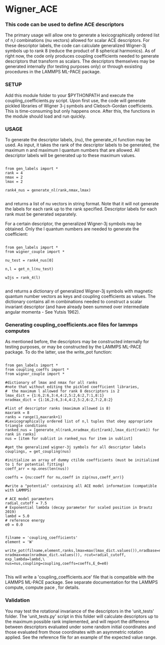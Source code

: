 # Wigner_ACE

### This code can be used to define ACE descriptors

The primary usage will allow one to generate a lexicographically ordered list of
n,l combinations (nu vectors) allowed for scalar ACE descriptors. For these
descriptor labels, the code can calculate generalized Wigner-3j symbols up to
rank 8 (reduce the product of 8 spherical harmonics). As of right now, the code
only produces coupling coefficients needed to generate descriptors that
transform as scalars. The descriptors themselves may be generated internally
(for testing purposes only) or through exsisting procedures in the LAMMPS
ML-PACE package.

### SETUP

Add this module folder to your $PYTHONPATH and execute the coupling_coefficients.py script.
Upon first use, the code will generate pickled libraries of Wigner 3-j symbols and
Clebsch-Gordan coefficients. This is time-consuming but only happens once. After this,
the functions in the module should load and run quickly.

### USAGE

To generate the descriptor labels, (nu), the generate_nl function may be used.
As input, it takes the rank of the descriptor labels to be generated, the
maximum n and maximum l quantum numbers that are allowed. All descriptor labels
will be generated up to these maximum values.

<pre><code>
from gen_labels import *
rank = 4
nmax = 2
lmax = 2

rank4_nus = generate_nl(rank,nmax,lmax)

</code></pre>
and returns a list of nu vectors in string format. Note that it will not
generate the labels for each rank up to the rank specified. Descriptor labels
for each rank must be generated separately.

For a certain descriptor, the generalized Wigner-3j symbols may be obtained.
Only the l quantum numbers are needed to generate the coefficient:

<pre><code>
from gen_labels import *
from wigner_couple import *

nu_test = rank4_nus[0]

n,l = get_n_l(nu_test)

w3js = rank_4(l)

</code></pre>
and returns a dictionary of generalized Wigner-3j symbols with magnetic quantum
number vectors as keys and coupling coefficients as values. The dictionary
contains all m combinations needed to construct a scalar invariant descriptor
(and have already been summed over intermediate angular momenta - See Yutsis
1962). 

### Generating coupling_coefficients.ace files for lammps computes

As mentioned before, the descriptors may be constructed internally for testing
purposes, or may be constructed by the LAMMPS ML-PACE package. To do the latter,
use the write_pot function:

<pre><code>
from gen_labels import *
from coupling_coeffs import *
from wigner_couple import *

#dictionary of lmax and nmax for all ranks
#note that without editing the pickled coefficient libraries,
#  the maximum l allowed for rank 8 descriptors is 2
lmax_dict = {1:6,2:6,3:4,4:2,5:2,6:2,7:1,8:1}
nradmax_dict = {1:16,2:6,3:4,4:2,5:2,6:2,7:2,8:2}

#list of descriptor ranks (maximum allowed is 8)
maxrank = 8
ranks = range(1,maxrank+1)
#Lexicographically ordered list of n,l tuples that obey appropriate triangle conditions
ranked_nus = [generate_nl(rank,nradmax_dict[rank],lmax_dict[rank]) for rank in ranks]
nus = [item for sublist in ranked_nus for item in sublist]

#get the generalized wigner-3j symbols for all descriptor labels
couplings, = get_coupling(nus)

#initialize an array of dummy ctilde coefficients (must be initialized to 1 for potential fitting)
coeff_arr = np.ones(len(nus))

coeffs = {nu:coeff for nu,coeff in zip(nus,coeff_arr)}

#write a "potential" containing all ACE model information (compatible with LAMMPS)

# ACE model parameters
radial_cutoff = 7.5
# Exponential lambda (decay parameter for scaled position in Drautz 2019)
lambd = 5.0
# reference energy
e0 = 0.0


filname = 'coupling_coefficients'
element = 'W'

write_pot(filname,element,ranks,lmax=max(lmax_dict.values()),nradbase=nradmax_dict[1],\ 
nradmax=max(nradmax_dict.values()), rcut=radial_cutoff, exp_lambda=lambd,\
nus=nus,coupling=coupling,coeffs=coeffs,E_0=e0)

</code></pre>
This will write a 'coupling_coefficients.ace' file that is compatible with the
LAMMPS ML-PACE package. See separate documentation for the LAMMPS compute,
compute pace , for details.

### Validation

You may test the rotational invariance of the descriptors in the 'unit_tests' folder. 
The 'unit_tests.py' script in this folder will calculate descriptors up to the
maximum possible rank implemented, and will report the difference between 
descriptors evaluated under some random initial coordinates and those evaluated
from those coordinates with an asymmetric rotation applied. See the reference
file for an example of the expected value range.
